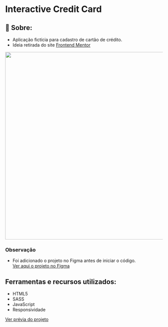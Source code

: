 <h1>Interactive Credit Card</h1>

## 📕 Sobre:

- Aplicação fictícia para cadastro de cartão de crédito.
- Ideia retirada do site [Frontend Mentor](https://www.frontendmentor.io/challenges/interactive-card-details-form-XpS8cKZDWw)
  <br>

<!-- ## 💻 Prévia do Projeto: -->

<img width="600px" src="https://i.ibb.co/s26WjNC/interactive-credit-card-by-guilhermekuk.gif" />

<br>

### Observação

- Foi adicionado o projeto no Figma antes de iniciar o código.
  <br>
  [Ver aqui o projeto no Figma](https://www.figma.com/file/mTfpmLgxR3EEbt1F1qGxPR/Credit-Card-By-Guilherme-Kuk-Frontend-Mentor)

## Ferramentas e recursos utilizados:

- HTML5
- SASS
- JavaScript
- Responsividade

[Ver prévia do projeto](https://6mkxrh.csb.app/)
